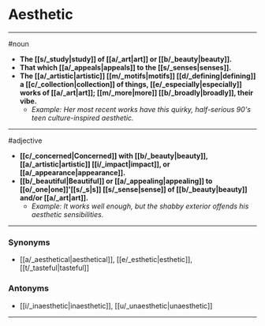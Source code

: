 # Aesthetic
---
#noun
- **The [[s/_study|study]] of [[a/_art|art]] or [[b/_beauty|beauty]].**
- **That which [[a/_appeals|appeals]] to the [[s/_senses|senses]].**
- **The [[a/_artistic|artistic]] [[m/_motifs|motifs]] [[d/_defining|defining]] a [[c/_collection|collection]] of things, [[e/_especially|especially]] works of [[a/_art|art]]; [[m/_more|more]] [[b/_broadly|broadly]], their vibe.**
	- _Example: Her most recent works have this quirky, half-serious 90's teen culture-inspired aesthetic._
---
#adjective
- **[[c/_concerned|Concerned]] with [[b/_beauty|beauty]], [[a/_artistic|artistic]] [[i/_impact|impact]], or [[a/_appearance|appearance]].**
- **[[b/_beautiful|Beautiful]] or [[a/_appealing|appealing]] to [[o/_one|one]]'[[s/_s|s]] [[s/_sense|sense]] of [[b/_beauty|beauty]] and/or [[a/_art|art]].**
	- _Example: It works well enough, but the shabby exterior offends his aesthetic sensibilities._
---
### Synonyms
- [[a/_aesthetical|aesthetical]], [[e/_esthetic|esthetic]], [[t/_tasteful|tasteful]]
### Antonyms
- [[i/_inaesthetic|inaesthetic]], [[u/_unaesthetic|unaesthetic]]
---
